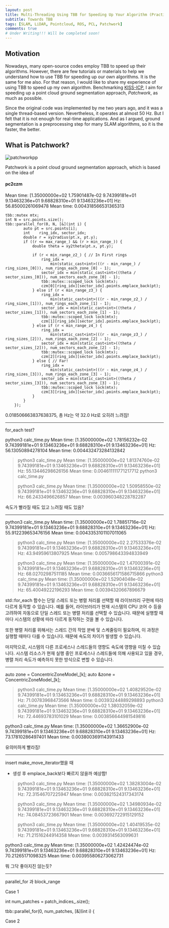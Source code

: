 ```yaml
---
layout: post
title: Multi-Threading Using TBB for Speeding Up Your Algorithm (Practice on Patchwork)
subtitle: Towards TBB
tags: [SLAM, LiDAR, Pointcloud, ROS, PCL, Patchwork]
comments: true
# Under Writing!!! Will be completed soon!
---
```


## Motivation

Nowadays, many open-source codes employ TBB to speed up their algorithms. 
However, there are few tutorials or materials to help we understand how to use TBB for speeding up our own algorithms.
It is the same for me also. For that reason, I would like to share my experience of using TBB to speed up my own algorithm.
Benchmarking [KISS-ICP](https://github.com/PRBonn/kiss-icp), I aim for speeding up a point cloud ground segmentation approach, *Patchwork*, as much as possible.

Since the original code was implemented by me two years ago, and it was a single thread-based version.
Nevertheless, it operates at almost 50 Hz. But I felt that it is not enough for real-time applications.
And as I argued, ground segmentation is a preprocessing step for many SLAM algorithms, so it is the faster, the better.

## What is Patchwork?

![patchworkpp](/img/patchworkpp.gif)

Patchwork is a point cloud ground segmentation approach, which is based on the idea of 

#### pc2czm

Mean time: 
[1.35000000e+02 1.75901487e-02 9.74399181e+01 9.13463236e+01
 9.68828310e+01 9.13463236e+01]
Hz:  56.85000261069478
Mean time: 
0.004318566531365313


```commandline
tbb::mutex mtx;
int N = src.points.size();
tbb::parallel_for(0, N, [&](int i) {
        auto pt = src.points[i];
        int    ring_idx, sector_idx;
        double r = xy2radius(pt.x, pt.y);
        if ((r <= max_range_) && (r > min_range_)) {
            double theta = xy2theta(pt.x, pt.y);

            if (r < min_range_z2_) { // In First rings
                ring_idx =
                    min(static_cast<int>(((r - min_range_) / ring_sizes_[0])), num_rings_each_zone_[0] - 1);
                sector_idx = min(static_cast<int>((theta / sector_sizes_[0])), num_sectors_each_zone_[0] - 1);
                tbb::mutex::scoped_lock lock(mtx);
                czm[0][ring_idx][sector_idx].points.emplace_back(pt);
            } else if (r < min_range_z3_) {
                ring_idx =
                    min(static_cast<int>(((r - min_range_z2_) / ring_sizes_[1])), num_rings_each_zone_[1] - 1);
                sector_idx = min(static_cast<int>((theta / sector_sizes_[1])), num_sectors_each_zone_[1] - 1);
                tbb::mutex::scoped_lock lock(mtx);
                czm[1][ring_idx][sector_idx].points.emplace_back(pt);
            } else if (r < min_range_z4_) {
                ring_idx =
                    min(static_cast<int>(((r - min_range_z3_) / ring_sizes_[2])), num_rings_each_zone_[2] - 1);
                sector_idx = min(static_cast<int>((theta / sector_sizes_[2])), num_sectors_each_zone_[2] - 1);
                tbb::mutex::scoped_lock lock(mtx);
                czm[2][ring_idx][sector_idx].points.emplace_back(pt);
            } else { // Far!
                ring_idx =
                    min(static_cast<int>(((r - min_range_z4_) / ring_sizes_[3])), num_rings_each_zone_[3] - 1);
                sector_idx = min(static_cast<int>((theta / sector_sizes_[3])), num_sectors_each_zone_[3] - 1);
                tbb::mutex::scoped_lock lock(mtx);
                czm[3][ring_idx][sector_idx].points.emplace_back(pt);
            }
        }
    });
```


0.018506663837638375, 총 Hz는 약 32.0 Hz로 오히려 느려짐!

---
for_each test?

python3 calc_time.py
Mean time: 
[1.35000000e+02 1.78156232e-02 9.74399181e+01 9.13463236e+01
 9.68828310e+01 9.13463236e+01]
Hz:  56.13050894278104
Mean time: 
0.004432473284132842
> 
> python3 calc_time.py
Mean time: 
[1.35000000e+02 1.81374760e-02 9.74399181e+01 9.13463236e+01
 9.68828310e+01 9.13463236e+01]
Hz:  55.13446298626156
Mean time: 
0.004611111771217712
> python3 calc_time.py
> 
> 
> python3 calc_time.py
Mean time: 
[1.35000000e+02 1.50958550e-02 9.74399181e+01 9.13463236e+01
 9.68828310e+01 9.13463236e+01]
Hz:  66.2433496626857
Mean time: 
0.003960348228782287
> 
속도가 빨라질 때도 있고 느려질 때도 있음?

---

python3 calc_time.py
Mean time: 
[1.35000000e+02 1.78851716e-02 9.74399181e+01 9.13463236e+01
 9.68828310e+01 9.13463236e+01]
Hz:  55.912239653476156
Mean time: 
0.0043353101107011065
> python3 calc_time.py
Mean time: 
[1.35000000e+02 2.27533376e-02 9.74399181e+01 9.13463236e+01
 9.68828310e+01 9.13463236e+01]
Hz:  43.94959613807925
Mean time: 
0.005798643394833949
> 
> python3 calc_time.py
Mean time: 
[1.35000000e+02 1.47000391e-02 9.74399181e+01 9.13463236e+01
 9.68828310e+01 9.13463236e+01]
Hz:  68.02702987511185
Mean time: 
0.0036656171586715866
> python3 calc_time.py
Mean time: 
[1.35000000e+02 1.52904048e-02 9.74399181e+01 9.13463236e+01
 9.68828310e+01 9.13463236e+01]
Hz:  65.40049222196293
Mean time: 
0.00394320667896679
 
std::for_each 함수는 단일 스레드 또는 병렬 처리를 선택할 때 라이브러리 구현에 따라 다르게 동작할 수 있습니다. 예를 들어, 라이브러리가 현재 시스템의 CPU 코어 수 등을 고려하여 자동으로 단일 스레드 또는 병렬 처리를 선택할 수 있습니다. 때문에 실행할 때마다 시스템의 상황에 따라 다르게 동작하는 것을 볼 수 있습니다.

또한 병렬 처리를 위해서는 스레드 간의 작업 분배 및 스케줄링이 필요하며, 이 과정은 실행할 때마다 다를 수 있습니다. 때문에 속도의 차이가 발생할 수 있습니다.

마지막으로, 시스템의 다른 프로세스나 스레드들의 영향도 속도에 영향을 미칠 수 있습니다. 시스템 리소스가 현재 실행 중인 프로세스나 스레드들에 의해 사용되고 있을 경우, 병렬 처리 속도가 예측하지 못한 방식으로 변할 수 있습니다.

---

auto zone = ConcentricZoneModel_[k];
auto &zone = ConcentricZoneModel_[k];

> python3 calc_time.py
Mean time: 
[1.35000000e+02 1.40829520e-02 9.74399181e+01 9.13463236e+01
 9.68828310e+01 9.13463236e+01]
Hz:  71.00783968473566
Mean time: 
0.00393244889298893
> python3 calc_time.py
Mean time: 
[1.35000000e+02 1.38032059e-02 9.74399181e+01 9.13463236e+01
 9.68828310e+01 9.13463236e+01]
Hz:  72.44693783101029
Mean time: 
0.003856644981549816

python3 calc_time.py
Mean time: 
[1.35000000e+02 1.36652900e-02 9.74399181e+01 9.13463236e+01
 9.68828310e+01 9.13463236e+01]
Hz:  73.17810286497401
Mean time: 
0.0038003691143911433

유의미하게 빨라짐!

---

insert make_move_iterator했을 때
- 생성 후 emplace_back보다 빠르지 않을까 예상함!
> python3 calc_time.py
Mean time: 
[1.35000000e+02 1.38283004e-02 9.74399181e+01 9.13463236e+01
 9.68828310e+01 9.13463236e+01]
Hz:  72.31546707225947
Mean time: 
0.003821524317343174
> 
> python3 calc_time.py
Mean time: 
[1.35000000e+02 1.34980934e-02 9.74399181e+01 9.13463236e+01
 9.68828310e+01 9.13463236e+01]
Hz:  74.08453723667901
Mean time: 
0.003692722915129152
> 
> python3 calc_time.py
Mean time: 
[1.35000000e+02 1.40419535e-02 9.74399181e+01 9.13463236e+01
 9.68828310e+01 9.13463236e+01]
Hz:  71.21516244914358
Mean time: 
0.0039314563099631
> 
python3 calc_time.py
Mean time: 
[1.35000000e+02 1.42424474e-02 9.74399181e+01 9.13463236e+01
 9.68828310e+01 9.13463236e+01]
Hz:  70.21265171098325
Mean time: 
0.003955806273062731

뭐 그닥 좋아지진 않는듯?

---

parallel_for 과 block_range

Case 1

int num_patches = patch_indices_.size();

tbb::parallel_for(0, num_patches, [&](int i) {

Case 2
